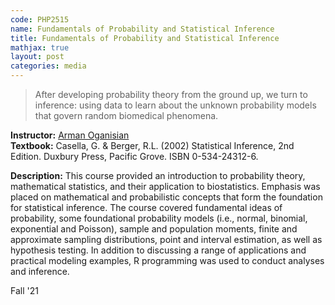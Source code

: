 ```yaml
---
code: PHP2515 
name: Fundamentals of Probability and Statistical Inference
title: Fundamentals of Probability and Statistical Inference
mathjax: true
layout: post
categories: media
---
```


> After developing probability theory from the ground up, we turn to inference: using data to learn about the unknown probability models that govern random biomedical phenomena.

**Instructor:** [Arman Oganisian](https://vivo.brown.edu/display/aoganisi) <br>
**Textbook:** Casella, G. & Berger, R.L. (2002) Statistical Inference, 2nd Edition. Duxbury Press, Pacific Grove. ISBN 0-534-24312-6.

**Description:** This course provided an introduction to probability theory, mathematical statistics, and their application to biostatistics. Emphasis was placed on mathematical and probabilistic concepts that form the foundation for statistical inference. The course covered fundamental ideas of probability, some foundational probability models (i.e., normal, binomial, exponential and Poisson), sample and population moments, finite and approximate sampling distributions, point and interval estimation, as well as hypothesis testing. In addition to discussing a range of applications and practical modeling examples, R programming was used to conduct analyses and inference.

Fall '21
